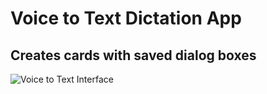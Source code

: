 # Voice to Text Dictation App

## Creates cards with saved dialog boxes

![Voice to Text Interface](/images/Voice-To-Text-App.jpg)

